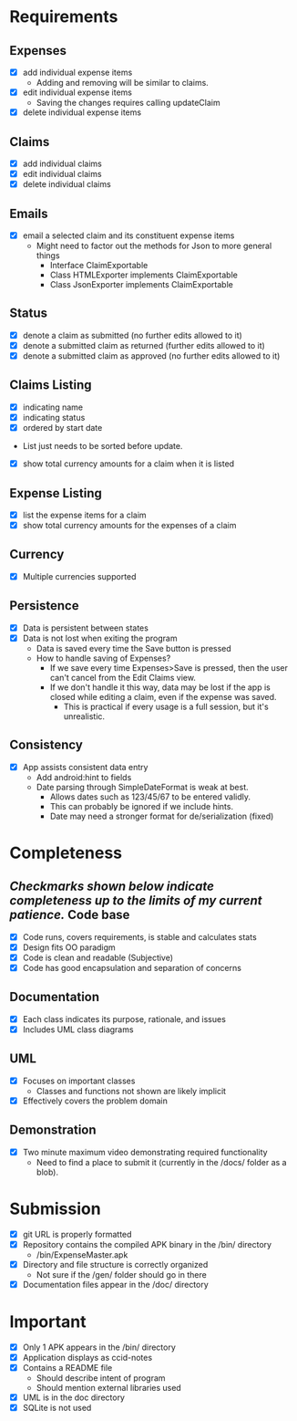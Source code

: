 Requirements
============
Expenses
--------
- [X] add individual expense items
  * Adding and removing will be similar to claims.
- [X] edit individual expense items
  * Saving the changes requires calling updateClaim
- [X] delete individual expense items

Claims
------
- [X] add individual claims
- [X] edit individual claims
- [X] delete individual claims

Emails
------
- [X] email a selected claim and its constituent expense items
  * Might need to factor out the methods for Json to more general things
    * Interface ClaimExportable
    * Class HTMLExporter implements ClaimExportable
    * Class JsonExporter implements ClaimExportable

Status
------
- [X] denote a claim as submitted (no further edits allowed to it)
- [X] denote a submitted claim as returned (further edits allowed to it)
- [X] denote a submitted claim as approved (no further edits allowed to it)

Claims Listing
--------------
- [X]   indicating name
- [X]   indicating status
- [X]   ordered by start date
  * List just needs to be sorted before update.
- [X]   show total currency amounts for a claim when it is listed

Expense Listing
---------------
- [X] list the expense items for a claim
- [X] show total currency amounts for the expenses of a claim

Currency
--------
- [X] Multiple currencies supported

Persistence
-----------
- [X] Data is persistent between states
- [X] Data is not lost when exiting the program
  * Data is saved every time the Save button is pressed
  * How to handle saving of Expenses?
    * If we save every time Expenses>Save is pressed, then the user can't cancel from the Edit Claims view.
    * If we don't handle it this way, data may be lost if the app is closed while editing a claim, even if the expense was saved.
      * This is practical if every usage is a full session, but it's unrealistic.

Consistency
-----------
- [X] App assists consistent data entry
  * Add android:hint to fields
  * Date parsing through SimpleDateFormat is weak at best.
    * Allows dates such as 123/45/67 to be entered validly.
     * This can probably be ignored if we include hints.
    * Date may need a stronger format for de/serialization (fixed)

Completeness
============
*Checkmarks shown below indicate completeness up to the limits of my current patience.*
Code base
---------
- [X] Code runs, covers requirements, is stable and calculates stats
- [X] Design fits OO paradigm
- [X] Code is clean and readable (Subjective)
- [X] Code has good encapsulation and separation of concerns

Documentation
-------------
- [X] Each class indicates its purpose, rationale, and issues
- [X] Includes UML class diagrams

UML
---
- [X] Focuses on important classes
  * Classes and functions not shown are likely implicit
- [X] Effectively covers the problem domain

Demonstration
-------------
- [X] Two minute maximum video demonstrating required functionality
  * Need to find a place to submit it (currently in the /docs/ folder as a blob).

Submission
==========
- [X] git URL is properly formatted
- [X] Repository contains the compiled APK binary in the /bin/ directory
  * /bin/ExpenseMaster.apk
- [X] Directory and file structure is correctly organized
  * Not sure if the /gen/ folder should go in there
- [X] Documentation files appear in the /doc/ directory

Important
=========
- [X] Only 1 APK appears in the /bin/ directory
- [X] Application displays as ccid-notes
- [X] Contains a README file
  * Should describe intent of program
  * Should mention external libraries used
- [X] UML is in the doc directory
- [X] SQLite is not used

